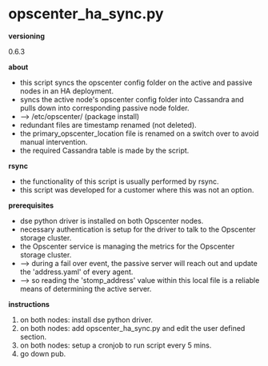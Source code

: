 # opscenter_ha_sync.py

**versioning**

0.6.3

**about**

* this script syncs the opscenter config folder on the active and passive nodes in an HA deployment.    
* syncs the active node's opscenter config folder into Cassandra and pulls down into corresponding passive node folder.    
* --> /etc/opscenter/ (package install)    
* redundant files are timestamp renamed (not deleted).    
* the primary_opscenter_location file is renamed on a switch over to avoid manual intervention.    
* the required Cassandra table is made by the script.

**rsync**

* the functionality of this script is usually performed by rsync.    
* this script was developed for a customer where this was not an option.       

**prerequisites**    

* dse python driver is installed on both Opscenter nodes.    
* necessary authentication is setup for the driver to talk to the Opscenter storage cluster.    
* the Opscenter service is managing the metrics for the Opscenter storage cluster.    
* --> during a fail over event, the passive server will reach out and update the 'address.yaml' of every agent.    
* --> so reading the 'stomp_address' value within this local file is a reliable means of determining the active server.   

**instructions**    

1) on both nodes: install dse python driver.    
2) on both nodes: add opscenter_ha_sync.py and edit the user defined section.   
3) on both nodes: setup a cronjob to run script every 5 mins.    
4) go down pub.               
